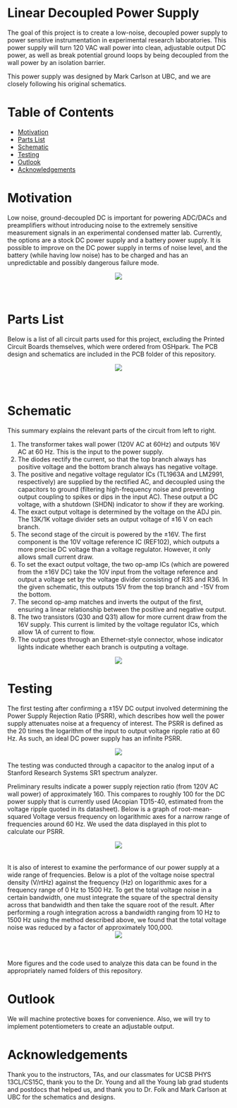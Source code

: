 # Linear Decoupled Power Supply

The goal of this project is to create a low-noise, decoupled power supply to power sensitive instrumentation in experimental research laboratories. This power supply will turn 120 VAC wall power into clean, adjustable output DC power, as well as break potential ground loops by being decoupled from the wall power by an isolation barrier. 

This power supply was designed by Mark Carlson at UBC, and we are closely following his original schematics.

# Table of Contents 
- [Motivation](#Motivation)
- [Parts List](#Parts-List)
- [Schematic](#Schematic)
- [Testing](#Testing)
- [Outlook](#Outlook)
- [Acknowledgements](#Acknowledgements)


# Motivation

Low noise, ground-decoupled DC is important for powering ADC/DACs and preamplifiers without introducing noise to the extremely sensitive measurement signals in an experimental condensed matter lab. Currently, the options are a stock DC power supply and a battery power supply. It is possible to improve on the DC power supply in terms of noise level, and the battery (while having low noise) has to be charged and has an unpredictable and possibly dangerous failure mode.
<div align="center">
<img src="https://github.com/haristoyanov/decoupled-power/blob/2b456b787f344512048ab51aedb26e7b7332418c/Figures/Images%20for%20README/setup.png">
</div>
</div>
<br/>
<br/>


# Parts List 
Below is a list of all circuit parts used for this project, excluding the Printed Circuit Boards themselves, which were ordered from OSHpark. The PCB design and schematics are included in the PCB folder of this repository. 

<div align="center">
<img src="https://github.com/haristoyanov/decoupled-power/blob/2b456b787f344512048ab51aedb26e7b7332418c/Figures/Images%20for%20README/partslist.png">
</div>

<br/>
<br/>


# Schematic 

This summary explains the relevant parts of the circuit from left to right.
1. The transformer takes wall power (120V AC at 60Hz) and outputs 16V AC at 60 Hz. This is the input to the power supply.
2. The diodes rectify the current, so that the top branch always has positive voltage and the bottom branch always has negative voltage.
3. The positive and negative voltage regulator ICs (TL1963A and LM2991, respectively) are supplied by the rectified AC, and decoupled using the capacitors to ground (filtering high-frequency noise and preventing output coupling to spikes or dips in the input AC). These output a DC voltage, with a shutdown (SHDN) indicator to show if they are working.
4. The exact output voltage is determined by the voltage on the ADJ pin. The 13K/1K voltage divider sets an output voltage of ±16 V on each branch.
5. The second stage of the circuit is powered by the ±16V. The first component is the 10V voltage reference IC (REF102), which outputs a more precise DC voltage than a voltage regulator. However, it only allows small current draw.
6. To set the exact output voltage, the two op-amp ICs (which are powered from the ±16V DC) take the 10V input from the voltage reference and output a voltage set by the voltage divider consisting of R35 and R36. In the given schematic, this outputs 15V from the top branch and -15V from the bottom.
7. The second op-amp matches and inverts the output of the first, ensuring a linear relationship between the positive and negative output.
8. The two transistors (Q30 and Q31) allow for more current draw from the 16V supply. This current is limited by the voltage regulator ICs, which allow 1A of current to flow.
9. The output goes through an Ethernet-style connector, whose indicator lights indicate whether each branch is outputing a voltage.

<div align="center">
<img src="https://github.com/haristoyanov/decoupled-power/blob/2b456b787f344512048ab51aedb26e7b7332418c/Figures/Images%20for%20README/schematic.png">
</div>

# Testing

The first testing after confirming a ±15V DC output involved determining the Power Supply Rejection Ratio (PSRR), which describes how well the power supply attenuates noise at a frequency of interest. The PSRR is defined as the 20 times the logarithm of the input to output voltage ripple ratio at 60 Hz. As such, an ideal DC power supply has an infinite PSRR.

<div align="center">
<img src="https://github.com/haristoyanov/decoupled-power/blob/2b456b787f344512048ab51aedb26e7b7332418c/Figures/Images%20for%20README/testsetup.png">
</div>

The testing was conducted through a capacitor to the analog input of a Stanford Research Systems SR1 spectrum analyzer.



Preliminary results indicate a power supply rejection ratio (from 120V AC wall power) of approximately 160. This compares to roughly 100 for the DC power supply that is currently used (Acopian TD15-40, estimated from the voltage ripple quoted in its datasheet). Below is a graph of root-mean-squared Voltage versus frequency on logarithmic axes for a narrow range of frequencies around 60 Hz. We used the data displayed in this plot to calculate our PSRR. 

<div align="center">
<img src="https://github.com/haristoyanov/decoupled-power/blob/5cff1c346d4bc823e72a9731822f1c751b559a75/Figures/Images%20for%20README/narrow.png">
</div>

<br />
<br />
It is also of interest to examine the performance of our power supply at a wide range of frequencies. Below is a plot of the voltage noise spectral density (V/rtHz) against the frequency (Hz) on logarithmic axes for a frequency range of 0 Hz to 1500 Hz. To get the total voltage noise in a certain bandwidth, one must integrate the square of the spectral density across that bandwidth and then take the square root of the result. After performing a rough integration across a bandwidth ranging from 10 Hz to 1500 Hz using the method described above, we found that the total voltage noise was reduced by a factor of approximately 100,000.

<div align="center">
<img src="https://github.com/haristoyanov/decoupled-power/blob/2b456b787f344512048ab51aedb26e7b7332418c/Figures/Images%20for%20README/widesweep.png">
</div>

<br />
<br />

More figures and the code used to analyze this data can be found in the appropriately named folders of this repository. 

# Outlook
We will machine protective boxes for convenience. Also, we will try to implement potentiometers to create an adjustable output.

# Acknowledgements
Thank you to the instructors, TAs, and our classmates for UCSB PHYS 13CL/CS15C, thank you to the Dr. Young and all the Young lab grad students and postdocs that helped us, and thank you to Dr. Folk and Mark Carlson at UBC for the schematics and designs.

